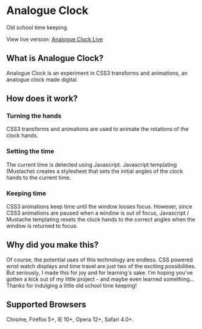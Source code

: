 Analogue Clock
==============

Old school time keeping.

View live version: [Analogue Clock Live](http://sarahquigley.github.io/analogue-clock/)

## What is Analogue Clock?

Analogue Clock is an experiment in CSS3 transforms and animations, an analogue clock made digital.

## How does it work?

### Turning the hands

CSS3 transforms and animations are used to animate the rotations of the clock hands.

### Setting the time

The current time is detected using Javascript. Javascript templating (Mustache) creates a stylesheet that sets the initial angles of the clock hands to the current time. 

### Keeping time

CSS3 animations keep time until the window looses focus. However, since CSS3 animations are paused when a window is out of focus, Javascript / Mustache templating resets the clock hands to the correct angles when the window is returned to focus. 

## Why did you make this?

Of course, the potential uses of this technology are endless. CSS powered wrist watch displays and time travel are just two of the exciting possibilities. But seriously, I made this for joy and for learning's sake. I'm hoping you've gotten a kick out of my little project - and maybe even learned something... Thanks for indulging a little old school time keeping!

## Supported Browsers
Chrome, Firefox 5+, IE 10+, Opera 12+, Safari 4.0+.
